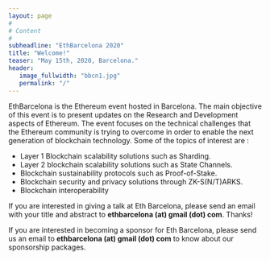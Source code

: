 ```yaml
---
layout: page
#
# Content
#
subheadline: "EthBarcelona 2020"
title: "Welcome!"
teaser: "May 15th, 2020, Barcelona."
header:
   image_fullwidth: "bbcn1.jpg"
   permalink: "/"
---
```



EthBarcelona is the Ethereum event hosted in Barcelona. The main objective
of this event is to present updates on the Research and Development aspects
of Ethereum. The event focuses on the technical challenges that the Ethereum
community is trying to overcome in order to enable the next generation of
blockchain technology. Some of the topics of interest are : 

 * Layer 1 Blockchain scalability solutions such as Sharding.
 * Layer 2 blockchain scalability solutions such as State Channels.
 * Blockchain sustainability protocols such as Proof-of-Stake.
 * Blockchain security and privacy solutions through ZK-S(N/T)ARKS.
 * Blockchain interoperability

If you are interested in giving a talk at Eth Barcelona, please send an email 
with your title and abstract to <b>ethbarcelona (at) gmail (dot) com</b>. Thanks!

If you are interested in becoming a sponsor for Eth Barcelona, please send us
an email to <b>ethbarcelona (at) gmail (dot) com</b> to know about our 
sponsorship packages.
